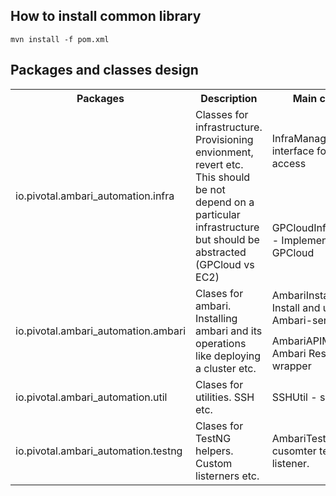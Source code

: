 How to install common library
--------------------
```
mvn install -f pom.xml
```

Packages and classes design
----------------------------------

<table>
  <tr>
    <th>Packages</th>
    <th>Description</th>
    <th>Main classes</th>
  </tr>
  <tr>
    <td rowspan=2>io.pivotal.ambari_automation.infra</td>
    <td rowspan=2>Classes for infrastructure. Provisioning envionment, revert etc. This should be not depend on a particular infrastructure but should be abstracted (GPCloud vs EC2) </td>
    <td>InfraManager - interface for infra access</td>
  </tr>
  <tr>
    <td>GPCloudInfraManager - Implementaion for GPCloud</td>
  </tr>
  <tr>
    <td rowspan=2>io.pivotal.ambari_automation.ambari</td>
    <td rowspan=2>Clases for ambari. Installing ambari and its operations like deploying a cluster etc. </td>
    <td>AmbariInstaller - Install and uninstall Ambari-server </td>
  </tr>
  <tr>
    <td>AmbariAPIManager - Ambari Rest API wrapper </td>
  </tr>
  <tr>
    <td>io.pivotal.ambari_automation.util</td>
    <td>Clases for utilities. SSH etc. </td>
    <td>SSHUtil - ssh utility</td>
  </tr>
  <tr>
    <td>io.pivotal.ambari_automation.testng</td>
    <td>Clases for TestNG helpers. Custom listerners etc. </td>
    <td>AmbariTestListener - cusomter testng listener. </td>
  </tr>
</table>


